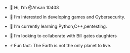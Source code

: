 - 👋 Hi, I’m @Ahsan 10403
- 👀 I’m interested in developing games and Cybersecurity.
- 🌱 I’m currently learning Python,C++,pentesting.
- 💞️ I’m looking to collaborate with Bill gates daughters 
  
- ⚡ Fun fact: The Earth is not the only planet to live.
<!---
AhsanUET123/AhsanUET123 is a ✨ special ✨ repository because its `README.md` (this file) appears on your GitHub profile.
You can click the Preview link to take a look at your changes.
--->
